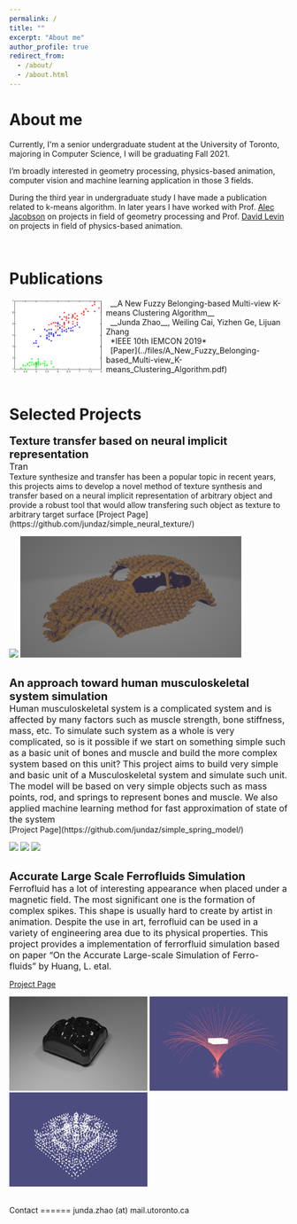 ```yaml
---
permalink: /
title: ""
excerpt: "About me"
author_profile: true
redirect_from: 
  - /about/
  - /about.html
---
```


About me
======

Currently, I'm a senior undergraduate student at the University of Toronto, majoring in Computer Science, I will be graduating Fall 2021.

I’m broadly interested in geometry processing, physics-based animation, computer vision and machine learning application in those 3 fields.

During the third year in undergraduate study I have made a publication related to k-means algorithm. In later years I have worked with Prof. [Alec Jacobson](https://www.cs.toronto.edu/~jacobson/) on projects in field of geometry processing and Prof. [David Levin](http://142.93.146.228/researchdb/) on projects in field of physics-based animation.

<br/>

Publications
======
<img width="175" align="left" src="../images/cluster.png"/>
&nbsp; __A New Fuzzy Belonging-based Multi-view K-means Clustering Algorithm__<br/>
&nbsp;  __Junda Zhao__, Weiling Cai, Yizhen Ge, Lijuan Zhang<br/>
&nbsp;  *IEEE 10th IEMCON 2019*<br/>
&nbsp;  [Paper](../files/A_New_Fuzzy_Belonging-based_Multi-view_K-means_Clustering_Algorithm.pdf)<br/> 

<br/>



Selected Projects
======
<div>
<div style="font-size:15pt"><strong>Texture transfer based on neural implicit representation</strong></div>
</div>
<div style="font-size:12pt"> Tran</div> Texture synthesize and transfer has been a popular topic
in recent years, this projects aims to develop a novel method of texture 
synthesis and transfer based on a neural implicit representation of arbitrary 
object and provide a robust tool that would allow transfering such object as 
texture to arbitrary target surface
[Project Page](https://github.com/jundaz/simple_neural_texture/)<br/>
<p float="left">
  <img src="../images/beetles_spike_.png" width="400"/>
  <img src="../images/beetles_rabbit.png" width="400" /> 
</p>

<br/>
<div>
<div style="font-size:15pt"><strong>An approach toward human musculoskeletal system simulation</strong></div>
</div>
<div style="font-size:12pt"> Human musculoskeletal system is a complicated system and is affected 
by many factors such as muscle strength, bone stiffness, mass, etc. 
To simulate such system as a whole is very complicated, so is it possible 
if we start on something simple such as a basic unit of bones and muscle 
and build the more complex system based on this unit? This project aims 
to build very simple and basic unit of a Musculoskeletal system and 
simulate such unit. The model will be based on very simple objects 
such as mass points, rod, and springs to represent bones and muscle.
We also applied machine learning method for fast approximation of state 
of the system</div>
[Project Page](https://github.com/jundaz/simple_spring_model/)<br/>
<p float="left">
  <img src="../images/shrunk.gif" width="250" />
  <img src="../images/stretch.gif" width="250" /> 
  <img src="../images/twisted.gif" width="250" />
</p>

<br/>
<div>
<div style="font-size:15pt"><strong>Accurate Large Scale Ferrofluids Simulation</strong></div>
</div>
<div style="font-size:12pt"> Ferrofluid has a lot of interesting appearance when placed under a magnetic 
field. The most significant one is the formation of complex spikes. This 
shape is usually hard to create by artist in animation. Despite the use in 
art, ferrofluid can be used in a variety of engineering area due to its 
physical properties. This project provides a implementation of ferrorfluid
simulation based on paper “On the Accurate Large-scale Simulation of Ferro-
fluids” by Huang, L. etal.</div>

[Project Page](https://github.com/jundaz/Accurate-Large-Scale-Ferrofluids/)<br/>
<p float="left">
  <img src="../images/ferrofluid.png" width="250" height="170" />
  <img src="../images/magneticline.png" width="250" height="170" /> 
  <img src="../images/particles.png" width="250" height="170" />
</p>

<br/>
Contact
======
junda.zhao (at) mail.utoronto.ca